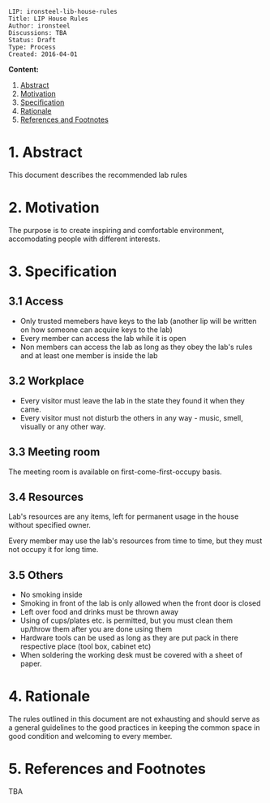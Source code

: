 ```
LIP: ironsteel-lib-house-rules
Title: LIP House Rules 
Author: ironsteel
Discussions: TBA 
Status: Draft
Type: Process
Created: 2016-04-01
```


**Content:**

1. [Abstract](#1-abstract)
2. [Motivation](#2-motivation)
3. [Specification](#3-specification)
4. [Rationale](#4-rationale)
5. [References and Footnotes](#5-references-and-footnotes)


# 1. Abstract

This document describes the recommended lab rules

# 2. Motivation

The purpose is to create inspiring and comfortable environment, accomodating people with different interests.

# 3. Specification

## 3.1 Access

* Only trusted memebers have keys to the lab (another lip will be written on how someone can acquire keys to the lab)
* Every member can access the lab while it is open
* Non members can access the lab as long as they obey the lab's rules and at least one member is inside the lab

## 3.2 Workplace

* Every visitor must leave the lab in the state they found it when they came.
* Every visitor must not disturb the others in any way - music, smell, visually or any other way.

## 3.3 Meeting room

The meeting room is available on first-come-first-occupy basis.

## 3.4 Resources

Lab's resources are any items, left for permanent usage in the house without specified owner.

Every member may use the lab's resources from time to time, but they must not occupy it for long time.

## 3.5 Others

* No smoking inside
* Smoking in front of the lab is only allowed when the front door is closed
* Left over food and drinks must be thrown away
* Using of cups/plates etc. is permitted, but you must clean them up/throw them after you are done using them
* Hardware tools can be used as long as they are put pack in there respective place (tool box, cabinet etc)
* When soldering the working desk must be covered with a sheet of paper.

# 4. Rationale

The rules outlined in this document are not exhausting and should serve as a general guidelines to the good practices in keeping the common space in good condition and welcoming to every member.


# 5. References and Footnotes

TBA
